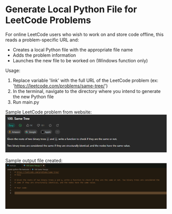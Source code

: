 # Generate Local Python File for LeetCode Problems

For online LeetCode users who wish to work on and store code offline, this reads a problem-specific URL and:
- Creates a local Python file with the appropriate file name
- Adds the problem information
- Launches the new file to be worked on (Windows function only)

Usage:
1. Replace variable 'link' with the full URL of the LeetCode problem (ex: 'https://leetcode.com/problems/same-tree/')
2. In the terminal, navigate to the directory where you intend to generate the new Python file
3. Run main.py

Sample LeetCode problem from website:
![alt text](https://github.com/justinliu1308/create-python-file-leetcode/blob/main/sample-problem-screenshot.png)

Sample output file created:
![alt text](https://github.com/justinliu1308/create-python-file-leetcode/blob/main/output-screenshot.png)
